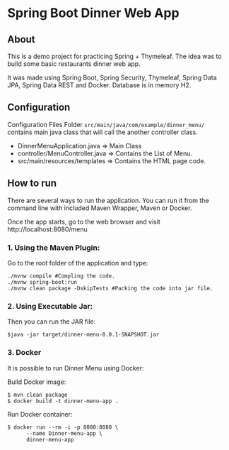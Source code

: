 # Spring Boot Dinner Web App

## About
This is a demo project for practicing Spring + Thymeleaf. The idea was to build some basic restaurants dinner web app.

It was made using Spring Boot, Spring Security, Thymeleaf, Spring Data JPA, Spring Data REST and Docker. Database is in memory H2.


## Configuration

Configuration Files
Folder `src/main/java/com/example/dinner_menu/` contains main java class that will call the another controller class.

- DinnerMenuApplication.java => Main Class
- controller/MenuController.java => Contains the List of Menu.
- src/main/resources/templates => Contains the HTML page code.

## How to run
There are several ways to run the application. You can run it from the command line with included Maven Wrapper, Maven or Docker.

Once the app starts, go to the web browser and visit http://localhost:8080/menu


### 1. Using the Maven Plugin:

Go to the root folder of the application and type:
```
./mvnw compile #Compling the code.
./mvnw spring-boot:run
./mvnw clean package -DskipTests #Packing the code into jar file.
```

### 2. Using Executable Jar:

Then you can run the JAR file:
```
$java -jar target/dinner-menu-0.0.1-SNAPSHOT.jar
```

### 3. Docker

It is possible to run Dinner Menu using Docker:

Build Docker image:
```
$ mvn clean package
$ docker build -t dinner-menu-app .
```
Run Docker container:
```
$ docker run --rm -i -p 8080:8080 \
      --name Dinner-menu-app \
      dinner-menu-app
```
